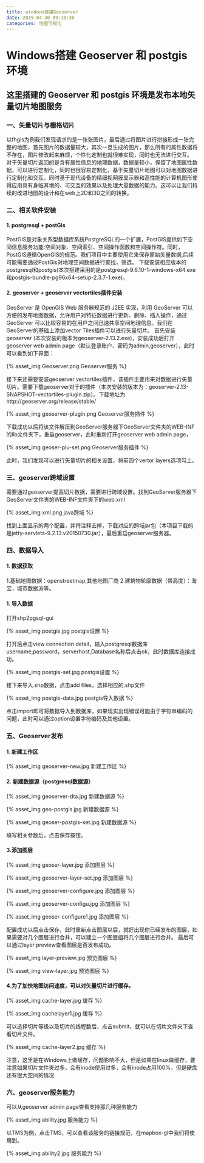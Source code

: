 ```yaml
---
title: windows搭建Geoserver
date: 2019-04-30 09:18:30
categories: 地图可视化
---
```

# Windows搭建 Geoserver 和 postgis 环境
## 这里搭建的 Geoserver 和 postgis 环境是发布本地矢量切片地图服务

### 一、矢量切片与栅格切片
以fhgis为例我们发现请求的是一张张图片，最后通过将图片进行拼接形成一张完整的地图，首先图片的数据量较大，其次一旦生成的图片，那么所有的属性数据将不存在，图片修改起来麻烦，个性化定制也就很难实现，同时也无法进行交互。
对于矢量切片返回的是含有属性信息的地理数据，数据量较小，保留了地图属性数据，可以进行定制化，同时也很容易定制化，基于矢量切片地图可以对地图数据进行定制化和交互，同时基于现代设备的精细视网膜显示器和高性能的计算机图形使得应用具有身临其境的、可交互的效果以及处理大量数据的能力。这可以让我们持续的改进地图的设计和在web上2D和3D之间的转换。

### 二、相关软件安装

#### 1. postgresql + postGis

PostGIS是对象关系型数据库系统PostgreSQL的一个扩展，PostGIS提供如下空间信息服务功能:空间对象、空间索引、空间操作函数和空间操作符。同时，PostGIS遵循OpenGIS的规范。我们项目中主要使用它来保存原始矢量数据,后续可能需要通过PostGis对地理空间数据进行查找，筛选。
下载安装相应版本的postgresql和postgis(本次搭建采用的是postgresql-9.6.10-1-windows-x64.exe和postgis-bundle-pg96x64-setup-2.3.7-1.exe)。

#### 2. geoserver + geoserver vectortiles插件安装

 GeoServer 是 OpenGIS Web 服务器规范的 J2EE 实现，利用 GeoServer 可以方便的发布地图数据，允许用户对特征数据进行更新、删除、插入操作，通过 GeoServer 可以比较容易的在用户之间迅速共享空间地理信息。我们在GeoServer的基础上添加vector Tiles插件可以进行矢量切片。
首先安装geoserver (本次安装的版本为geoserver-2.13.2.exe)，安装成功后打开geoserver web admin page（默认登录账户、密码为admin,geoserver），此时可以看到如下界面：

{% asset_img Geoserver.png Geoserver服务 %}

接下来还需要安装geoserver vectortiles插件，该插件主要用来对数据进行矢量切片。需要下载geoserver对于的插件（本次安装的版本为：geoserver-2.13-SNAPSHOT-vectortiles-plugin.zip）。下载地址为http://geoserver.org/release/stable/

{% asset_img geoserver-plugin.png Geoserver服务插件 %}

下载成功以后将该文件解压到GeoServer服务器下GeoServer文件夹的WEB-INF的lib文件夹下，重启geoserver，此时重新打开geoserver web admin page，

{% asset_img geoser-plu-set.png Geoserver服务插件 %}

此时，我们发现可以进行矢量切片的相关设置，将前四个vertor layers选项勾上。

### 三、geoserver跨域设置

需要通过geoserver提高切片数据，需要进行跨域设置。找到GeoServer服务器下GeoServer文件夹的WEB-INF文件夹下的web.xml

{% asset_img xml.png java跨域 %}

找到上面显示的两个配置，并将注释去掉，下载对应的跨域jar包（本项目下载的是jetty-servlets-9.2.13.v20150730.jar），最后重启geoserver服务器。

### 四、数据导入

#### 1. 数据获取
1.基础地图数据：openstreetmap,其他地图厂商
2.建筑物轮廓数据（带高度）：淘宝，城市数据派等。

#### 1. 导入数据
打开shp2pgsql-gui

{% asset_img postgis.jpg postgis设置 %}    

打开后点击view connection detail，输入postgresql数据库username,password，serverhost,Database名称后点击ok，此时数据库连接成功。

{% asset_img postgis-set.jpg postgis设置 %}  

接下来导入.shp数据，点击add files，选择相应的.shp文件

{% asset_img postgis-data.jpg postgis导入数据 %}

点击import即可将数据导入到数据库，如果现实出现错误可能由于字符串编码的问题，此时可以通过option设置字符编码及其他设置。

### 五、Geoserver发布

#### 1. 新建工作区

{% asset_img geoserver-new.jpg 新建工作区 %}

#### 2. 新建数据源（postgresql数据源）

{% asset_img geoserver-dta.jpg 新建数据源 %}

{% asset_img geo-postgis.jpg 新建数据源 %}

{% asset_img geoser-postgis-set.jpg 新建数据源 %}

填写相关参数后，点击保存按钮。

#### 3.添加图层

{% asset_img geoser-layer.jpg 添加图层 %}

{% asset_img geoserver-layer-set.jpg 添加图层 %}

{% asset_img geoserver-configure.jpg 添加图层 %}

{% asset_img geoserver-configu.jpg 添加图层 %}

{% asset_img geoser-configure1.jpg 添加图层 %}

配置成功以后点击保存，此时重新点击图层以后，就好出现你已经发布的图层，如果需要对几个图层进行合并，可以建立一个图层组将几个图层进行合并。
最后可以通过layer preview查看图层是否发布成功。

{% asset_img layer-preview.jpg 预览图层 %}

{% asset_img view-layer.jpg 预览图层 %}

#### 4.为了加快地图访问速度，可以对矢量切片进行缓存。

{% asset_img cache-layer.jpg 缓存 %}

{% asset_img cachelayer1.jpg 缓存 %}

可以选择切片等级以及切片的线程数后，点击submit，就可以在切片文件夹下查看切片文件。

{% asset_img cache-layer2.jpg 缓存 %}

注意，这里是在Windows上做缓存，问题影响不大，但是如果在linux做缓存，要注意如果切片文件夹过多，会有inode使用过多，会有inode占用100%，但是硬盘还有很大空间的情况

### 六、geoserver服务能力

可以从geoserver admin page查看支持那几种服务能力

{% asset_img ability.jpg 服务能力 %}

以TMS为例，点击TMS，可以查看该服务的链接规范，在mapbox-gl中我们将使用到。

{% asset_img ability2.jpg 服务能力 %}